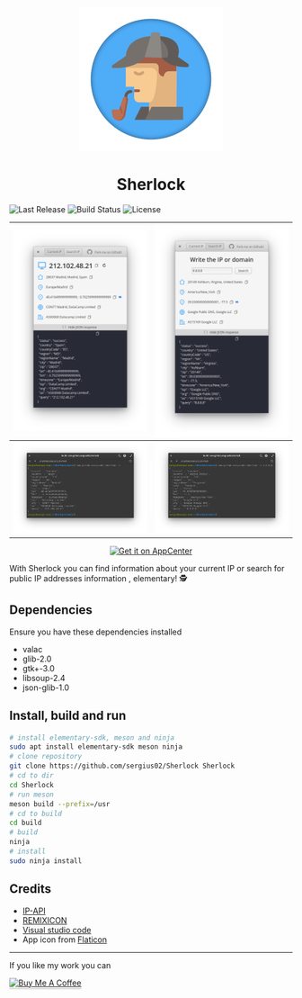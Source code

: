 
<p align="center">
  <img src="data/icons/128/com.github.sergius02.sherlock.svg" alt="Icon" />
</p>
<h1 align="center">Sherlock</h1>

![Last Release](https://img.shields.io/github/v/release/sergius02/Sherlock?include_prereleases&style=for-the-badge)
![Build Status](https://img.shields.io/travis/sergius02/Sherlock/master?style=for-the-badge)
![License](https://img.shields.io/github/license/sergius02/Sherlock?style=for-the-badge)

|![alt](screenshots/sherlock.png) |![alt](screenshots/sherlock2.png)|
|---------------------------------|---------------------------------|
|![alt](screenshots/sherlock3.png)|![alt](screenshots/sherlock4.png)|

<p align="center">
  <a href="https://appcenter.elementary.io/com.github.sergius02.sherlock"><img src="https://appcenter.elementary.io/badge.svg" alt="Get it on AppCenter" /></a>
</p>

With Sherlock you can find information about your current IP or search for public IP addresses information , elementary! 🕵️

## Dependencies

Ensure you have these dependencies installed

* valac
* glib-2.0
* gtk+-3.0
* libsoup-2.4
* json-glib-1.0

## Install, build and run

```bash
# install elementary-sdk, meson and ninja
sudo apt install elementary-sdk meson ninja
# clone repository
git clone https://github.com/sergius02/Sherlock Sherlock
# cd to dir
cd Sherlock
# run meson
meson build --prefix=/usr
# cd to build
cd build
# build
ninja
# install
sudo ninja install
```

## Credits

* [IP-API](https://ip-api.com/)
* [REMIXICON](https://remixicon.com/)
* [Visual studio code](https://code.visualstudio.com/)
* App icon from [Flaticon](https://www.flaticon.es/)

----------

If you like my work you can

<a href="https://www.buymeacoffee.com/sergius02" target="_blank"><img src="https://www.buymeacoffee.com/assets/img/custom_images/orange_img.png" alt="Buy Me A Coffee" style="height: 41px !important;width: 174px !important;box-shadow: 0px 3px 2px 0px rgba(190, 190, 190, 0.5) !important;-webkit-box-shadow: 0px 3px 2px 0px rgba(190, 190, 190, 0.5) !important;" ></a>
